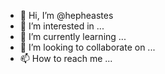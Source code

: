 - 👋 Hi, I’m @hepheastes
- 👀 I’m interested in ...
- 🌱 I’m currently learning ...
- 💞️ I’m looking to collaborate on ...
- 📫 How to reach me ...

<!---
hepheastes/hepheastes is a ✨ special ✨ repository because its `README.md` (this file) appears on your GitHub profile.
You can click the Preview link to take a look at your changes.
--->
